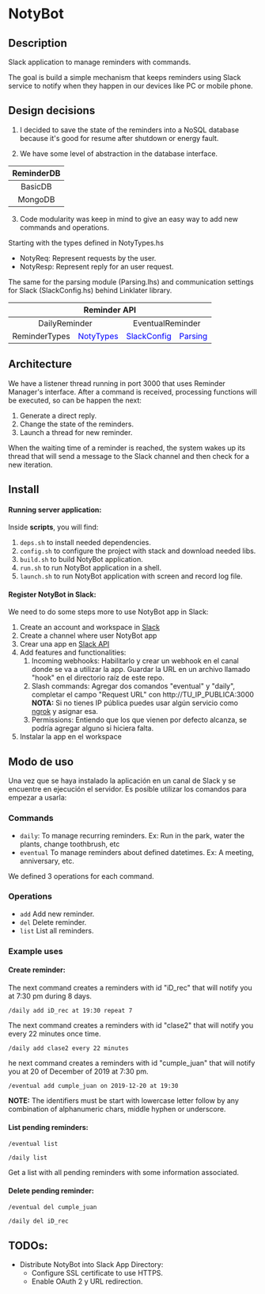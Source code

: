 # NotyBot

## Description

Slack application to manage reminders with commands.

The goal is build a simple mechanism that keeps reminders using Slack service to notify when they happen in our devices like PC or mobile phone.

## Design decisions
1) I decided to save the state of the reminders into a NoSQL database because it's good for resume after shutdown or energy fault.

2) We have some level of abstraction in the database interface.

| ReminderDB |
| :--: |
| BasicDB |
| MongoDB |

3) Code modularity was keep in mind to give an easy way to add new commands and operations.

Starting with the types defined in NotyTypes.hs
* NotyReq: Represent requests by the user.
* NotyResp: Represent reply for an user request.

The same for the parsing module (Parsing.lhs) and communication settings for Slack (SlackConfig.hs) behind Linklater library.

<table>
    <thead>
        <tr>
            <th colspan=4>Reminder API </th>
        </tr>
    </thead>
    <tbody>
        <tr>
            <td colspan=2 style="text-align:center;">DailyReminder</td>
            <td colspan=2 style="text-align:center;">EventualReminder</td>
        </tr>
        <tr>
            <td style="text-align:center;">ReminderTypes</td>
            <td style="text-align:center;color:blue">NotyTypes</td>
            <td style="text-align:center;color:blue">SlackConfig</td>
            <td style="text-align:center;color:blue">Parsing</td>
        </tr>
    </tbody>
</table>


## Architecture

We have a listener thread running in port 3000 that uses Reminder Manager's interface. After a command is received, processing functions will be executed, so can be happen the next:

1) Generate a direct reply.
2) Change the state of the reminders.
3) Launch a thread for new reminder.

When the waiting time of a reminder is reached, the system wakes up its thread that will send a message to the Slack channel and then check for a new iteration.

## Install

#### Running server application:

Inside __scripts__, you will find:

1) `deps.sh` to install needed dependencies.
2) `config.sh` to configure the project with stack and download needed libs.
3) `build.sh` to build NotyBot application.
4) `run.sh` to run NotyBot application in a shell.
5) `launch.sh` to run NotyBot application with screen and record log file.


#### Register NotyBot in Slack:

We need to do some steps more to use NotyBot app in Slack:

1) Create an account and workspace in [Slack](https://slack.com/)
2) Create a channel where user NotyBot app
3) Crear una app en [Slack API](https://api.slack.com/apps)
4) Add features and functionalities:
    1) Incoming webhooks: Habilitarlo y crear un webhook en el canal donde se va a utilizar la app. Guardar la URL en un archivo llamado "hook" en el directorio raíz de este repo.
    2) Slash commands: Agregar dos comandos "eventual" y "daily", completar el campo "Request URL" con http://TU_IP_PUBLICA:3000 
    **NOTA:** Si no tienes IP pública puedes usar algún servicio como [ngrok](https://ngrok.com/) y asignar esa.
    3) Permissions: Entiendo que los que vienen por defecto alcanza, se podría agregar alguno si hiciera falta.
5) Instalar la app en el workspace

## Modo de uso

Una vez que se haya instalado la aplicación en un canal de Slack y se encuentre en ejecución el servidor. Es posible utilizar los comandos para empezar a usarla:

### Commands

* `daily`: To manage recurring reminders. Ex: Run in the park, water the plants, change toothbrush, etc
* `eventual` To manage reminders about defined datetimes. Ex: A meeting, anniversary, etc.

We defined 3 operations for each command.

### Operations
* `add`  Add new reminder.
* `del`  Delete reminder.
* `list` List all reminders.

### Example uses

#### Create reminder:

The next command creates a reminders with id "iD_rec" that will notify you at 7:30 pm during 8 days.

`/daily add iD_rec at 19:30 repeat 7`

The next command creates a reminders with id "clase2" that will notify you every 22 minutes once time.

`/daily add clase2 every 22 minutes`

he next command creates a reminders with id "cumple_juan" that will notify you at 20 of December of 2019 at 7:30 pm.

`/eventual add cumple_juan on 2019-12-20 at 19:30`

**NOTE:** The identifiers must be start with lowercase letter follow by any combination of alphanumeric chars, middle hyphen or underscore.

#### List pending reminders:

`/eventual list`

`/daily list`

Get a list with all pending reminders with some information associated.

#### Delete pending reminder:

`/eventual del cumple_juan`

`/daily del iD_rec`

## TODOs:
* Distribute NotyBot into Slack App Directory:
    * Configure SSL certificate to use HTTPS.
    * Enable OAuth 2 y URL redirection.
